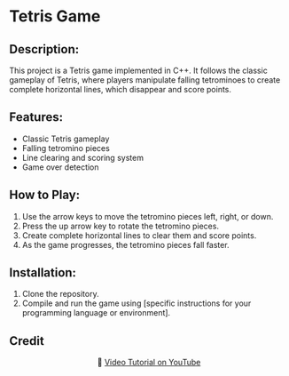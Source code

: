 # Tetris Game

## Description:
This project is a Tetris game implemented in C++. It follows the classic gameplay of Tetris, where players manipulate falling tetrominoes to create complete horizontal lines, which disappear and score points.

## Features:
- Classic Tetris gameplay
- Falling tetromino pieces
- Line clearing and scoring system
- Game over detection

## How to Play:
1. Use the arrow keys to move the tetromino pieces left, right, or down.
2. Press the up arrow key to rotate the tetromino pieces.
3. Create complete horizontal lines to clear them and score points.
4. As the game progresses, the tetromino pieces fall faster.

## Installation:
1. Clone the repository.
2. Compile and run the game using [specific instructions for your programming language or environment].

## Credit
<p align="center">
🎥 <a href="https://www.youtube.com/watch?v=wVYKG_ch4yM">Video Tutorial on YouTube</a>
</p>

